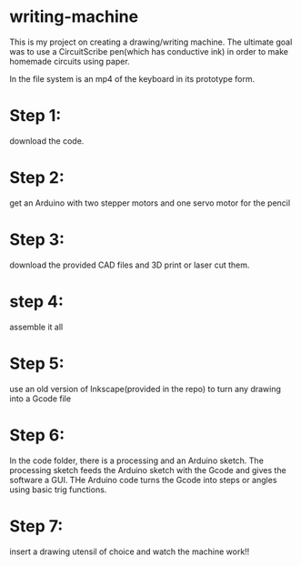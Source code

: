 # writing-machine
This is my project on creating a drawing/writing machine. The ultimate goal was to use a CircuitScribe pen(which has conductive ink) in order to make homemade circuits using paper.

In the file system is an mp4 of the keyboard in its prototype form.

# Step 1:
download the code.

# Step 2:
 get an Arduino with two stepper motors and one servo motor for the pencil

 # Step 3:
 download the provided CAD files and 3D print or laser cut them.

 # step 4: 
 assemble it all 

# Step 5:
use an old version of Inkscape(provided in the repo) to turn any drawing into a Gcode file

# Step 6:
In the code folder, there is a processing and an Arduino sketch. The processing sketch feeds the Arduino sketch with the Gcode and gives the software a GUI. THe Arduino code turns the Gcode into steps or angles using basic trig functions.

# Step 7:
insert a drawing utensil of choice and watch the machine work!!

